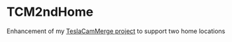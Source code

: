 # TCM2ndHome
Enhancement of my [TeslaCamMerge project](https://github.com/ppamidimarri/TeslaCamMerge) to support two home locations


